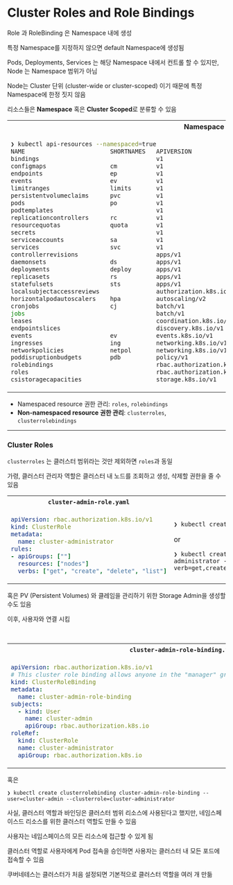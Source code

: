# Cluster Roles and Role Bindings

Role 과 RoleBinding 은 Namespace 내에 생성

특정 Namespace를 지정하지 않으면 default Namespace에 생성됨

Pods, Deployments, Services 는 해당 Namespace 내에서 컨트롤 할 수 있지만,
Node 는 Namespace 범위가 아님

Node는 Cluster 단위 (cluster-wide or cluster-scoped) 이기 때문에 특정 Namespace에 한정 짓지 않음

리소스들은 **Namespace** 혹은 **Cluster Scoped**로 분류할 수 있음


<table>
<tr>
    <th>Namespace</th>
    <th>Cluster Scoped</th>
</tr>
<tr>
<td>

```Bash
❯ kubectl api-resources --namespaced=true
NAME                        SHORTNAMES   APIVERSION                     NAMESPACED   KIND
bindings                                 v1                             true         Binding
configmaps                  cm           v1                             true         ConfigMap
endpoints                   ep           v1                             true         Endpoints
events                      ev           v1                             true         Event
limitranges                 limits       v1                             true         LimitRange
persistentvolumeclaims      pvc          v1                             true         PersistentVolumeClaim
pods                        po           v1                             true         Pod
podtemplates                             v1                             true         PodTemplate
replicationcontrollers      rc           v1                             true         ReplicationController
resourcequotas              quota        v1                             true         ResourceQuota
secrets                                  v1                             true         Secret
serviceaccounts             sa           v1                             true         ServiceAccount
services                    svc          v1                             true         Service
controllerrevisions                      apps/v1                        true         ControllerRevision
daemonsets                  ds           apps/v1                        true         DaemonSet
deployments                 deploy       apps/v1                        true         Deployment
replicasets                 rs           apps/v1                        true         ReplicaSet
statefulsets                sts          apps/v1                        true         StatefulSet
localsubjectaccessreviews                authorization.k8s.io/v1        true         LocalSubjectAccessReview
horizontalpodautoscalers    hpa          autoscaling/v2                 true         HorizontalPodAutoscaler
cronjobs                    cj           batch/v1                       true         CronJob
jobs                                     batch/v1                       true         Job
leases                                   coordination.k8s.io/v1         true         Lease
endpointslices                           discovery.k8s.io/v1            true         EndpointSlice
events                      ev           events.k8s.io/v1               true         Event
ingresses                   ing          networking.k8s.io/v1           true         Ingress
networkpolicies             netpol       networking.k8s.io/v1           true         NetworkPolicy
poddisruptionbudgets        pdb          policy/v1                      true         PodDisruptionBudget
rolebindings                             rbac.authorization.k8s.io/v1   true         RoleBinding
roles                                    rbac.authorization.k8s.io/v1   true         Role
csistoragecapacities                     storage.k8s.io/v1              true         CSIStorageCapacity
```

</td>
<td>

```Bash
❯ kubectl api-resources --namespaced=false
NAME                              SHORTNAMES   APIVERSION                        NAMESPACED   KIND
componentstatuses                 cs           v1                                false        ComponentStatus
namespaces                        ns           v1                                false        Namespace
nodes                             no           v1                                false        Node
persistentvolumes                 pv           v1                                false        PersistentVolume
mutatingwebhookconfigurations                  admissionregistration.k8s.io/v1   false        MutatingWebhookConfiguration
validatingwebhookconfigurations                admissionregistration.k8s.io/v1   false        ValidatingWebhookConfiguration
customresourcedefinitions         crd,crds     apiextensions.k8s.io/v1           false        CustomResourceDefinition
apiservices                                    apiregistration.k8s.io/v1         false        APIService
selfsubjectreviews                             authentication.k8s.io/v1          false        SelfSubjectReview
tokenreviews                                   authentication.k8s.io/v1          false        TokenReview
selfsubjectaccessreviews                       authorization.k8s.io/v1           false        SelfSubjectAccessReview
selfsubjectrulesreviews                        authorization.k8s.io/v1           false        SelfSubjectRulesReview
subjectaccessreviews                           authorization.k8s.io/v1           false        SubjectAccessReview
certificatesigningrequests        csr          certificates.k8s.io/v1            false        CertificateSigningRequest
flowschemas                                    flowcontrol.apiserver.k8s.io/v1   false        FlowSchema
prioritylevelconfigurations                    flowcontrol.apiserver.k8s.io/v1   false        PriorityLevelConfiguration
ingressclasses                                 networking.k8s.io/v1              false        IngressClass
runtimeclasses                                 node.k8s.io/v1                    false        RuntimeClass
clusterrolebindings                            rbac.authorization.k8s.io/v1      false        ClusterRoleBinding
clusterroles                                   rbac.authorization.k8s.io/v1      false        ClusterRole
priorityclasses                   pc           scheduling.k8s.io/v1              false        PriorityClass
csidrivers                                     storage.k8s.io/v1                 false        CSIDriver
csinodes                                       storage.k8s.io/v1                 false        CSINode
storageclasses                    sc           storage.k8s.io/v1                 false        StorageClass
volumeattachments                              storage.k8s.io/v1                 false        VolumeAttachment
```

</td>
</tr>
</table>

- Namespaced resource 권한 관리: `roles`, `rolebindings`
- **Non-namespaced resource 권한 관리**: `clusterroles`, `clusterrolebindings`

---

### Cluster Roles

`clusterroles` 는 클러스터 범위라는 것만 제외하면 `roles`과 동일

가령, 클러스터 관리자 역할은 클러스터 내 노드를 조회하고 생성, 삭제할 권한을 줄 수 있음



<table>
<tr>
    <th><code>cluster-admin-role.yaml</code></th>
    <th>Command</th>
</tr>
<tr>
<td>

```yaml
apiVersion: rbac.authorization.k8s.io/v1
kind: ClusterRole
metadata:
  name: cluster-administrator
rules:
- apiGroups: [""]
  resources: ["nodes"]
  verbs: ["get", "create", "delete", "list"]
```

</td>
<td>

```Bash
❯ kubectl create -f cluster-admin-role.yaml
```

or 

```
❯ kubectl create clusterrole cluster-administrator --resource=nodes --verb=get,create,delete,list
```

</td>
</tr>
</table>

혹은 PV (Persistent Volumes) 와 클레임을 관리하기 위한 Storage Admin을 생성할 수도 있음

이후, 사용자와 연결 시킴

<br>



<table>
<tr>
    <th><code>cluster-admin-role-binding.yaml</code></th>
    <th>Command</th>
</tr>
<tr>
<td>

```yaml
apiVersion: rbac.authorization.k8s.io/v1
# This cluster role binding allows anyone in the "manager" group to read secrets in any namespace.
kind: ClusterRoleBinding
metadata:
  name: cluster-admin-role-binding
subjects:
  - kind: User
    name: cluster-admin
    apiGroup: rbac.authorization.k8s.io
roleRef:
  kind: ClusterRole
  name: cluster-administrator
  apiGroup: rbac.authorization.k8s.io
```

</td>
<td>

```Bash
❯ kubectl create -f cluster-admin-role-binding.yaml
```

</td>
</tr>
</table>

혹은 

```
❯ kubectl create clusterrolebinding cluster-admin-role-binding --user=cluster-admin --clusterrole=cluster-administrator
```

사실, 클러스터 역할과 바인딩은 클러스터 범위 리소스에 사용된다고 했지만, 네임스페이스드 리소스를 위한 클러스터 역할도 만들 수 있음

사용자는 네임스페이스의 모든 리소스에 접근할 수 있게 됨

클러스터 역할로 사용자에게 Pod 접속을 승인하면 사용자는 클러스터 내 모든 포드에 접속할 수 있음

쿠버네테스는 클러스터가 처음 설정되면 기본적으로 클러스터 역할을 여러 개 만듦

